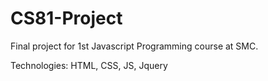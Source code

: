 # CS81-Project
Final project for 1st Javascript Programming course at SMC.

Technologies: HTML, CSS, JS, Jquery
 

